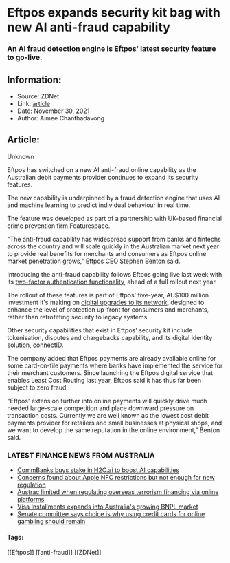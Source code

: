 # Eftpos expands security kit bag with new AI anti-fraud capability
### An AI fraud detection engine is Eftpos' latest security feature to go-live.

## Information:
+ Source: ZDNet
+ Link: [article](https://www.zdnet.com/article/eftpos-expands-security-kit-bag-with-new-ai-anti-fraud-capability/)
+ Date: November 30, 2021
+ Author: Aimee Chanthadavong


## Article:
Unknown

Eftpos has switched on a new AI anti-fraud online capability as the Australian debit payments provider continues to expand its security features.

The new capability is underpinned by a fraud detection engine that uses AI and machine learning to predict individual behaviour in real time. 

The feature was developed as part of a partnership with UK-based financial crime prevention firm Featurespace. 

"The anti-fraud capability has widespread support from banks and fintechs across the country and will scale quickly in the Australian market next year to provide real benefits for merchants and consumers as Eftpos online market penetration grows," Eftpos CEO Stephen Benton said.

Introducing the anti-fraud capability follows Eftpos going live last week with its [two-factor authentication functionality](https://www.zdnet.com/article/eftpos-added-security-features-go-live-as-digital-upgrades-continue/), ahead of a full rollout next year.

The rollout of these features is part of Eftpos' five-year, AU$100 million investment it's making on [digital upgrades to its network](https://www.zdnet.com/article/eftpos-makes-au30m-commitment-to-upping-security-for-online-payments/), designed to enhance the level of protection up-front for consumers and merchants, rather than retrofitting security to legacy systems. 

Other security capabilities that exist in Eftpos' security kit include tokenisation, disputes and chargebacks capability, and its digital identity solution, [connectID](https://www.zdnet.com/article/eftpos-sends-connectid-digital-identity-solution-live/). 






The company added that Eftpos payments are already available online for some card-on-file payments where banks have implemented the service for their merchant customers. Since launching the Eftpos digital service that enables Least Cost Routing last year, Eftpos said it has thus far been subject to zero fraud.

"Eftpos' extension further into online payments will quickly drive much needed large-scale competition and place downward pressure on transaction costs. Currently we are well known as the lowest cost debit payments provider for retailers and small businesses at physical shops, and we want to develop the same reputation in the online environment," Benton said. 

### LATEST FINANCE NEWS FROM AUSTRALIA

* [CommBanks buys stake in H2O.ai to boost AI capabilities](https://www.zdnet.com/article/commbanks-buys-stake-in-h2o-ai-to-boost-ai-capabilities/)
* [Concerns found about Apple NFC restrictions but not enough for new regulation](https://www.zdnet.com/article/concerns-found-about-apple-nfc-restrictions-but-not-enough-for-new-regulation/)
* [Austrac limited when regulating overseas terrorism financing via online platforms](https://www.zdnet.com/article/austrac-limited-when-regulating-overseas-terrorism-financing-via-online-platforms/)
* [Visa Installments expands into Australia's growing BNPL market](https://www.zdnet.com/article/visa-installments-expands-into-australias-growing-bnpl-market/)
* [Senate committee says choice is why using credit cards for online gambling should remain](https://www.zdnet.com/article/senate-committee-says-choice-is-why-using-credit-cards-for-online-gambling-should-remain/)





#### Tags:
[[Eftpos]] [[anti-fraud]] [[ZDNet]]
